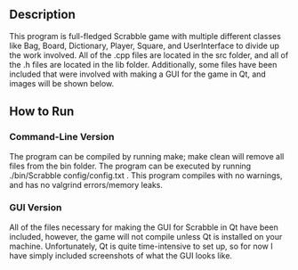 ## Description
This program is full-fledged Scrabble game with multiple different classes like Bag, Board, Dictionary, Player,
Square, and UserInterface to divide up the work involved.
All of the .cpp files are located in the src folder, and all of the .h files
are located in the lib folder. Additionally, some files have been included that were involved with making a GUI for the game in Qt, and images will be shown below.

## How to Run

### Command-Line Version
The program can be compiled by running make; make clean will
remove all files from the bin folder. The program can be executed by running
./bin/Scrabble config/config.txt . This program compiles with no warnings, and has
no valgrind errors/memory leaks.

### GUI Version
All of the files necessary for making the GUI for Scrabble in Qt have been included, however, the game will not compile unless Qt is installed on your machine. Unfortunately, Qt is quite time-intensive to set up, so for now I have simply included screenshots of what the GUI looks like.
